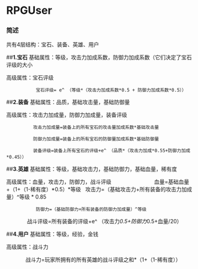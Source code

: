 # RPGUser

### 简述
共有4层结构：宝石、装备、英雄、用户


##**1.宝石**
  基础属性：等级，攻击力加成系数，防御力加成系数（它们决定了宝石评级的大小
  
  高级属性：宝石评级
  
               宝石评级= e^ （等级*（攻击力加成系数*0.5 + 防御力加成系数*0.5））
 
    
##**2.装备**
  基础属性：品质，基础攻击量，基础防御量
  
  高级属性：攻击力加成量，防御力加成量，装备评级
  
              攻击力加成量=装备上的所有宝石的攻击量加成系数*基础攻击量
              
              防御力加成量=装备上的所有宝石的防御量加成系数*基础防御量
              
              装备评级=装备上所有宝石的评级+e^ （品质*（攻击力加成*0.55+防御力加成*0.45））
           
  
##**3.英雄**
  基础属性：等级，基础攻击力，基础防御力，基础血量，稀有度
  
  高级属性：血量，攻击力，防御力，战斗评级
               
               血量=基础血量+（1+（1-稀有度）*0.5）*等级
  
               攻击力=（基础攻击力+所有装备的攻击力加成量）^等级 * 0.85
               
               防御力=（基础防御力+所有装备的防御力加成量）^等级
               
               战斗评级=所有装备的评级+e^ （攻击力*0.5+防御力*0.5+血量/20）
  
  
##**4.用户**
  基础属性：等级，经验，金钱
  
  高级属性：战斗力
  
              战斗力=玩家所拥有的所有英雄的战斗评级之和*（1+（1-稀有度））
